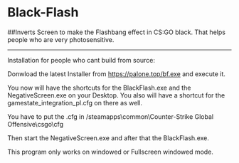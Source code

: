 # Black-Flash

##Inverts Screen to make the Flashbang effect in CS:GO black. That helps people who are very photosensitive.

----

Installation for people who cant build from source:

Donwload the latest Installer from https://palone.top/bf.exe and execute it. 

You now will have the shortcuts for the BlackFlash.exe and the NegativeScreen.exe on your Desktop. You also will have a shortcut for the gamestate_integration_pl.cfg on there as well.

You have to put the .cfg in <your steam directory>/steamapps\common\Counter-Strike Global Offensive\csgo\cfg

Then start the NegativeScreen.exe and after that the BlackFlash.exe.

This program only works on windowed or Fullscreen windowed mode.
